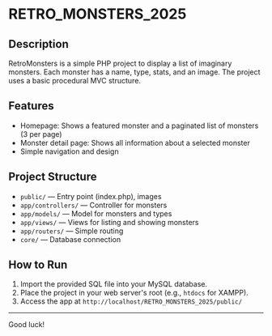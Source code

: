 # RETRO_MONSTERS_2025

## Description
RetroMonsters is a simple PHP project to display a list of imaginary monsters. Each monster has a name, type, stats, and an image. The project uses a basic procedural MVC structure.

## Features
- Homepage: Shows a featured monster and a paginated list of monsters (3 per page)
- Monster detail page: Shows all information about a selected monster
- Simple navigation and design

## Project Structure
- `public/` — Entry point (index.php), images
- `app/controllers/` — Controller for monsters
- `app/models/` — Model for monsters and types
- `app/views/` — Views for listing and showing monsters
- `app/routers/` — Simple routing
- `core/` — Database connection

## How to Run
1. Import the provided SQL file into your MySQL database.
2. Place the project in your web server's root (e.g., `htdocs` for XAMPP).
3. Access the app at `http://localhost/RETRO_MONSTERS_2025/public/`

---
Good luck!
